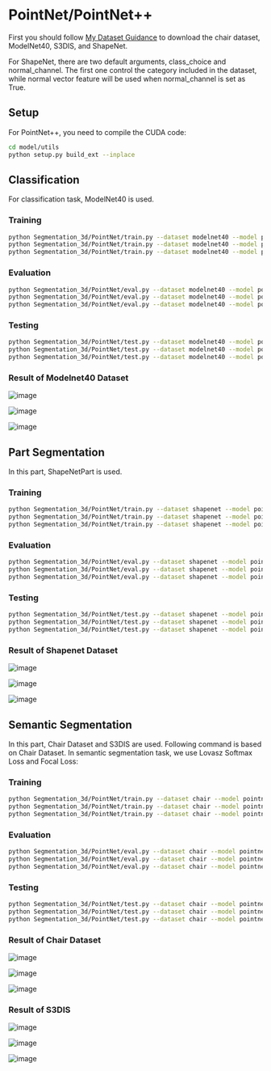 # PointNet/PointNet++ #
First you should follow [My Dataset Guidance](https://github.com/tungyen/Deep_learning_CV/tree/master/Dataset) to download the chair dataset, ModelNet40, S3DIS, and ShapeNet.

For ShapeNet, there are two default arguments, class_choice and normal_channel. The first one control the category included in the dataset, while normal vector feature will be used when normal_channel is set as True.

## Setup ##
For PointNet++, you need to compile the CUDA code:
```bash
cd model/utils
python setup.py build_ext --inplace
```

## Classification ##

For classification task, ModelNet40 is used.
### Training ###
```bash
python Segmentation_3d/PointNet/train.py --dataset modelnet40 --model pointnet
python Segmentation_3d/PointNet/train.py --dataset modelnet40 --model pointnet_plus_ssg
python Segmentation_3d/PointNet/train.py --dataset modelnet40 --model pointnet_plus_msg
```

### Evaluation ###
```bash
python Segmentation_3d/PointNet/eval.py --dataset modelnet40 --model pointnet
python Segmentation_3d/PointNet/eval.py --dataset modelnet40 --model pointnet_plus_ssg
python Segmentation_3d/PointNet/eval.py --dataset modelnet40 --model pointnet_plus_msg
```

### Testing ###
```bash
python Segmentation_3d/PointNet/test.py --dataset modelnet40 --model pointnet
python Segmentation_3d/PointNet/test.py --dataset modelnet40 --model pointnet_plus_ssg
python Segmentation_3d/PointNet/test.py --dataset modelnet40 --model pointnet_plus_msg
```

### Result of Modelnet40 Dataset ###

![image](https://github.com/tungyen/Deep_learning_CV/blob/master/Segmentation_3d/PointNet/imgs/pointnet_modelnet40_cls.png)

![image](https://github.com/tungyen/Deep_learning_CV/blob/master/Segmentation_3d/PointNet/imgs/pointnet_plus_ssg_modelnet40_cls.png)

![image](https://github.com/tungyen/Deep_learning_CV/blob/master/Segmentation_3d/PointNet/imgs/pointnet_plus_msg_modelnet40_cls.png)

## Part Segmentation ##

In this part, ShapeNetPart is used.
### Training ###
```bash
python Segmentation_3d/PointNet/train.py --dataset shapenet --model pointnet
python Segmentation_3d/PointNet/train.py --dataset shapenet --model pointnet_plus_ssg
python Segmentation_3d/PointNet/train.py --dataset shapenet --model pointnet_plus_msg
```

### Evaluation ###
```bash
python Segmentation_3d/PointNet/eval.py --dataset shapenet --model pointnet
python Segmentation_3d/PointNet/eval.py --dataset shapenet --model pointnet_plus_ssg
python Segmentation_3d/PointNet/eval.py --dataset shapenet --model pointnet_plus_msg
```

### Testing ###
```bash
python Segmentation_3d/PointNet/test.py --dataset shapenet --model pointnet
python Segmentation_3d/PointNet/test.py --dataset shapenet --model pointnet_plus_ssg
python Segmentation_3d/PointNet/test.py --dataset shapenet --model pointnet_plus_msg
```

### Result of Shapenet Dataset ###

![image](https://github.com/tungyen/Deep_learning_CV/blob/master/Segmentation_3d/PointNet/imgs/pointnet_shapenet_partseg.png)

![image](https://github.com/tungyen/Deep_learning_CV/blob/master/Segmentation_3d/PointNet/imgs/pointnet_plus_ssg_shapenet_partseg.png)

![image](https://github.com/tungyen/Deep_learning_CV/blob/master/Segmentation_3d/PointNet/imgs/pointnet_plus_msg_shapenet_partseg.png)

## Semantic Segmentation ##

In this part, Chair Dataset and S3DIS are used. Following command is based on Chair Dataset. In semantic segmentation task, we use Lovasz Softmax Loss and Focal Loss:
### Training ###
```bash
python Segmentation_3d/PointNet/train.py --dataset chair --model pointnet --loss_func focal_lovasz
python Segmentation_3d/PointNet/train.py --dataset chair --model pointnet_plus_ssg --loss_func focal_lovasz
python Segmentation_3d/PointNet/train.py --dataset chair --model pointnet_plus_msg --loss_func focal_lovasz
```

### Evaluation ###
```bash
python Segmentation_3d/PointNet/eval.py --dataset chair --model pointnet
python Segmentation_3d/PointNet/eval.py --dataset chair --model pointnet_plus_ssg
python Segmentation_3d/PointNet/eval.py --dataset chair --model pointnet_plus_msg
```

### Testing ###
```bash
python Segmentation_3d/PointNet/test.py --dataset chair --model pointnet
python Segmentation_3d/PointNet/test.py --dataset chair --model pointnet_plus_ssg
python Segmentation_3d/PointNet/test.py --dataset chair --model pointnet_plus_msg
```

### Result of Chair Dataset ###

![image](https://github.com/tungyen/Deep_learning_CV/blob/master/Segmentation_3d/PointNet/imgs/pointnet_chair_semseg.png)

![image](https://github.com/tungyen/Deep_learning_CV/blob/master/Segmentation_3d/PointNet/imgs/pointnet_plus_ssg_chair_semseg.png)

![image](https://github.com/tungyen/Deep_learning_CV/blob/master/Segmentation_3d/PointNet/imgs/pointnet_plus_msg_chair_semseg.png)


### Result of S3DIS ###

![image](https://github.com/tungyen/Deep_learning_CV/blob/master/Segmentation_3d/PointNet/imgs/pointnet_s3dis_semseg.png)

![image](https://github.com/tungyen/Deep_learning_CV/blob/master/Segmentation_3d/PointNet/imgs/pointnet_plus_ssg_s3dis_semseg.png)

![image](https://github.com/tungyen/Deep_learning_CV/blob/master/Segmentation_3d/PointNet/imgs/pointnet_plus_msg_s3dis_semseg.png)